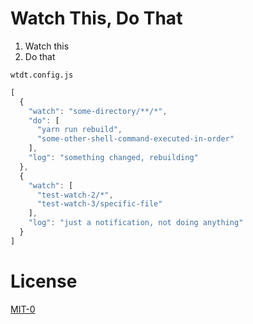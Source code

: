 
Watch This, Do That
===================

1. Watch this  
2. Do that

`wtdt.config.js`

```js
[
  {
    "watch": "some-directory/**/*",
    "do": [
      "yarn run rebuild",
      "some-other-shell-command-executed-in-order"
    ],
    "log": "something changed, rebuilding"
  },
  {
    "watch": [
      "test-watch-2/*",
      "test-watch-3/specific-file"
    ],
    "log": "just a notification, not doing anything"
  }
]

```

License
=======

[MIT-0](https://github.com/aws/mit-0)
